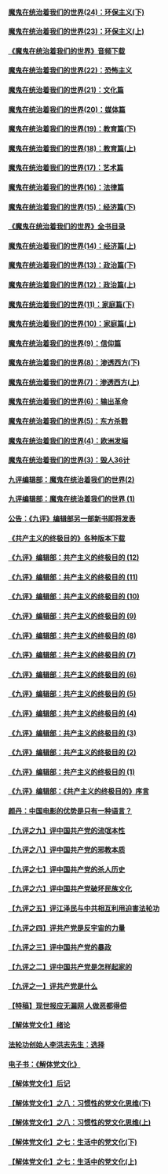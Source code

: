 #### [魔鬼在统治着我们的世界(24)：环保主义(下)](../pages/nsc422/n10695307.md?t=10120034) 

#### [魔鬼在统治着我们的世界(23)：环保主义(上)](../pages/nsc422/n10688613.md?t=10120034) 

#### [《魔鬼在统治着我们的世界》音频下载](../pages/nsc422/n10635553.md?t=10120034) 

#### [魔鬼在统治着我们的世界(22)：恐怖主义](../pages/nsc422/n10614727.md?t=10120034) 

#### [魔鬼在统治着我们的世界(21)：文化篇](../pages/nsc422/n10597706.md?t=10120034) 

#### [魔鬼在统治着我们的世界(20)：媒体篇](../pages/nsc422/n10586579.md?t=10120034) 

#### [魔鬼在统治着我们的世界(19)：教育篇(下)](../pages/nsc422/n10564808.md?t=10120034) 

#### [魔鬼在统治着我们的世界(18)：教育篇(上)](../pages/nsc422/n10526970.md?t=10120034) 

#### [魔鬼在统治着我们的世界(17)：艺术篇](../pages/nsc422/n10499093.md?t=10120034) 

#### [魔鬼在统治着我们的世界(16)：法律篇](../pages/nsc422/n10485969.md?t=10120034) 

#### [魔鬼在统治着我们的世界(15)：经济篇(下)](../pages/nsc422/n10469975.md?t=10120034) 

#### [《魔鬼在统治着我们的世界》全书目录](../pages/nsc422/n10464261.md?t=10120034) 

#### [魔鬼在统治着我们的世界(14)：经济篇(上)](../pages/nsc422/n10457370.md?t=10120034) 

#### [魔鬼在统治着我们的世界(13)：政治篇(下)](../pages/nsc422/n10448270.md?t=10120034) 

#### [魔鬼在统治着我们的世界(12)：政治篇(上)](../pages/nsc422/n10444576.md?t=10120034) 

#### [魔鬼在统治着我们的世界(11)：家庭篇(下)](../pages/nsc422/n10440961.md?t=10120034) 

#### [魔鬼在统治着我们的世界(10)：家庭篇(上)](../pages/nsc422/n10435448.md?t=10120034) 

#### [魔鬼在统治着我们的世界(9)：信仰篇](../pages/nsc422/n10432159.md?t=10120034) 

#### [魔鬼在统治着我们的世界(8)：渗透西方(下)](../pages/nsc422/n10429603.md?t=10120034) 

#### [魔鬼在统治着我们的世界(7)：渗透西方(上)](../pages/nsc422/n10426013.md?t=10120034) 

#### [魔鬼在统治着我们的世界(6)：输出革命](../pages/nsc422/n10421536.md?t=10120034) 

#### [魔鬼在统治着我们的世界(5)：东方杀戮](../pages/nsc422/n10417707.md?t=10120034) 

#### [魔鬼在统治着我们的世界(4)：欧洲发端](../pages/nsc422/n10414890.md?t=10120034) 

#### [魔鬼在统治着我们的世界(3)：毁人36计](../pages/nsc422/n10411583.md?t=10120034) 

#### [九评编辑部：魔鬼在统治着我们的世界(2)](../pages/nsc422/n10410036.md?t=10120034) 

#### [九评编辑部：魔鬼在统治着我们的世界 (1)](../pages/nsc422/n10406825.md?t=10120034) 

#### [公告：《九评》编辑部另一部新书即将发表](../pages/nsc422/n10405104.md?t=10120034) 

#### [《共产主义的终极目的》各种版本下载](../pages/nsc422/n10022138.md?t=10120034) 

#### [《九评》编辑部：共产主义的终极目的 (12)](../pages/nsc422/n9933272.md?t=10120034) 

#### [《九评》编辑部：共产主义的终极目的 (11)](../pages/nsc422/n9924973.md?t=10120034) 

#### [《九评》编辑部：共产主义的终极目的 (10)](../pages/nsc422/n9920883.md?t=10120034) 

#### [《九评》编辑部：共产主义的终极目的 (9)](../pages/nsc422/n9916363.md?t=10120034) 

#### [《九评》编辑部：共产主义的终极目的 (8)](../pages/nsc422/n9912488.md?t=10120034) 

#### [《九评》编辑部：共产主义的终极目的 (7)](../pages/nsc422/n9901176.md?t=10120034) 

#### [《九评》编辑部：共产主义的终极目的 (6)](../pages/nsc422/n9899359.md?t=10120034) 

#### [《九评》编辑部：共产主义的终极目的 (5)](../pages/nsc422/n9893174.md?t=10120034) 

#### [《九评》编辑部：共产主义的终极目的 (4)](../pages/nsc422/n9891246.md?t=10120034) 

#### [《九评》编辑部：共产主义的终极目的 (3)](../pages/nsc422/n9879879.md?t=10120034) 

#### [《九评》编辑部：共产主义的终极目的 (2)](../pages/nsc422/n9876205.md?t=10120034) 

#### [《九评》编辑部：共产主义的终极目的 (1)](../pages/nsc422/n9865857.md?t=10120034) 

#### [《九评》编辑部：《共产主义的终极目的》序言](../pages/nsc422/n9862666.md?t=10120034) 

#### [颜丹：中国电影的优势是只有一种语言？](../pages/nsc422/n9583062.md?t=10120034) 

#### [【九评之九】评中国共产党的流氓本性](../pages/nsc422/n737542.md?t=10120034) 

#### [【九评之八】评中国共产党的邪教本质](../pages/nsc422/n735942.md?t=10120034) 

#### [【九评之七】评中国共产党的杀人历史](../pages/nsc422/n733806.md?t=10120034) 

#### [【九评之六】评中国共产党破坏民族文化](../pages/nsc422/n731667.md?t=10120034) 

#### [【九评之五】评江泽民与中共相互利用迫害法轮功](../pages/nsc422/n730058.md?t=10120034) 

#### [【九评之四】评共产党是反宇宙的力量](../pages/nsc422/n727814.md?t=10120034) 

#### [【九评之三】评中国共产党的暴政](../pages/nsc422/n725597.md?t=10120034) 

#### [【九评之二】评中国共产党是怎样起家的](../pages/nsc422/n723946.md?t=10120034) 

#### [【九评之一】评共产党是什么](../pages/nsc422/n722529.md?t=10120034) 

#### [【特稿】现世报应无漏网 人做恶都得偿](../pages/nsc422/n4215167.md?t=10120034) 

#### [【解体党文化】绪论](../pages/nsc422/n1449356.md?t=10120034) 

#### [法轮功创始人李洪志先生：选择](../pages/nsc422/n3580738.md?t=10120034) 

#### [电子书：《解体党文化》](../pages/nsc422/n1573484.md?t=10120034) 

#### [【解体党文化】后记](../pages/nsc422/n1531999.md?t=10120034) 

#### [【解体党文化】之八：习惯性的党文化思维(下)](../pages/nsc422/n1526477.md?t=10120034) 

#### [【解体党文化】之八：习惯性的党文化思维(上)](../pages/nsc422/n1520631.md?t=10120034) 

#### [【解体党文化】之七：生活中的党文化(下)](../pages/nsc422/n1513446.md?t=10120034) 

#### [【解体党文化】之七：生活中的党文化(上)](../pages/nsc422/n1509358.md?t=10120034) 

